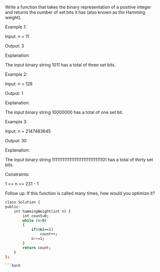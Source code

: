 Write a function that takes the binary representation of a positive integer and returns the number of 
set bits
 it has (also known as the Hamming weight).

 

Example 1:

Input: n = 11

Output: 3

Explanation:

The input binary string 1011 has a total of three set bits.

Example 2:

Input: n = 128

Output: 1

Explanation:

The input binary string 10000000 has a total of one set bit.

Example 3:

Input: n = 2147483645

Output: 30

Explanation:

The input binary string 1111111111111111111111111111101 has a total of thirty set bits.

 

Constraints:

1 <= n <= 231 - 1
 

Follow up: If this function is called many times, how would you optimize it?


```bash
class Solution {
public:
    int hammingWeight(int n) {
        int count=0;
        while (n>0)
        {
            if(n&1==1)
                count++;
            n>>=1;
        }
        return count;
    }
};

```bash
